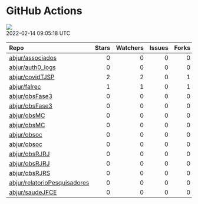 GitHub Actions
================

![](https://github.com/abjur/abjStatus/workflows/Render%20Status/badge.svg)  
2022-02-14 09:05:18 UTC

| Repo                                                                            | Stars | Watchers | Issues | Forks | Status                                                                                                                                                          | Commit                                                                                                                                                                                                                          |
| :------------------------------------------------------------------------------ | ----: | -------: | -----: | ----: | :-------------------------------------------------------------------------------------------------------------------------------------------------------------- | :------------------------------------------------------------------------------------------------------------------------------------------------------------------------------------------------------------------------------ |
| [abjur/associados](https://github.com/abjur/associados)                         |     0 |        0 |      0 |     0 | [![](https://github.com/abjur/associados/workflows/deploy/badge.svg)](https://github.com/abjur/associados/actions/runs/1778412191)                              | <a href="https://github.com/abjur/associados/commit/7a93c265481dc136c0a9bd0f2c9efe84f5c31606" title="Update update-app.yaml">7a93c2</a>                                                                                         |
| [abjur/auth0\_logs](https://github.com/abjur/auth0_logs)                        |     0 |        0 |      0 |     0 | [![](https://github.com/abjur/auth0_logs/workflows/update/badge.svg)](https://github.com/abjur/auth0_logs/actions/runs/1838752365)                              | <a href="https://github.com/abjur/auth0_logs/commit/147241259808dcfadb5d2a42993e4675e5245673" title="Update data">147241</a>                                                                                                    |
| [abjur/covidTJSP](https://github.com/abjur/covidTJSP)                           |     2 |        2 |      0 |     1 | [![](https://github.com/abjur/covidTJSP/workflows/update-data/badge.svg)](https://github.com/abjur/covidTJSP/actions/runs/1839414592)                           | <a href="https://github.com/abjur/covidTJSP/commit/a85743e85540370672b9e5a44e4fd801cc230393" title="Update data">a85743</a>                                                                                                     |
| [abjur/falrec](https://github.com/abjur/falrec)                                 |     1 |        1 |      0 |     1 | [![](https://github.com/abjur/falrec/workflows/update-data/badge.svg)](https://github.com/abjur/falrec/actions/runs/1838277148)                                 | <a href="https://github.com/abjur/falrec/commit/d93152e7bcf1519dec22ccc1069b169952658c1b" title="instalar pacote para rodar rmd">d93152</a>                                                                                     |
| [abjur/obsFase3](https://github.com/abjur/obsFase3)                             |     0 |        0 |      0 |     0 | [![](https://github.com/abjur/obsFase3/workflows/deploy/badge.svg)](https://github.com/abjur/obsFase3/actions/runs/1831601899)                                  | <a href="https://github.com/abjur/obsFase3/commit/4959569de0ef37bf8c37e3606abac68ba958d117" title="fix">495956</a>                                                                                                              |
| [abjur/obsFase3](https://github.com/abjur/obsFase3)                             |     0 |        0 |      0 |     0 | [![](https://github.com/abjur/obsFase3/workflows/update-data/badge.svg)](https://github.com/abjur/obsFase3/actions/runs/1835723975)                             | <a href="https://github.com/abjur/obsFase3/commit/4959569de0ef37bf8c37e3606abac68ba958d117" title="fix">495956</a>                                                                                                              |
| [abjur/obsMC](https://github.com/abjur/obsMC)                                   |     0 |        0 |      0 |     0 | [![](https://github.com/abjur/obsMC/workflows/deploy/badge.svg)](https://github.com/abjur/obsMC/actions/runs/1818971352)                                        | <a href="https://github.com/abjur/obsMC/commit/4dbc8187a50c8c76eb959ef63cae79d51d05e8c2" title="Filtra linhas sujas e organiza o pacote">4dbc81</a>                                                                             |
| [abjur/obsMC](https://github.com/abjur/obsMC)                                   |     0 |        0 |      0 |     0 | [![](https://github.com/abjur/obsMC/workflows/update-data/badge.svg)](https://github.com/abjur/obsMC/actions/runs/1778904247)                                   | <a href="https://github.com/abjur/obsMC/commit/967a423586b91f1d57e887aed3f2a39871feb370" title="não precisamos fazer o update-data funcionar agora">967a42</a>                                                                  |
| [abjur/obsoc](https://github.com/abjur/obsoc)                                   |     0 |        0 |      0 |     0 | [![](https://github.com/abjur/obsoc/workflows/deploy/badge.svg)](https://github.com/abjur/obsoc/actions/runs/1778801334)                                        | <a href="https://github.com/abjur/obsoc/commit/6efcc9635b62e889c4b679ebcbc32c745922dbcd" title="Update update-data.yaml">6efcc9</a>                                                                                             |
| [abjur/obsoc](https://github.com/abjur/obsoc)                                   |     0 |        0 |      0 |     0 | [![](https://github.com/abjur/obsoc/workflows/update-data/badge.svg)](https://github.com/abjur/obsoc/actions/runs/1778804459)                                   | <a href="https://github.com/abjur/obsoc/commit/6efcc9635b62e889c4b679ebcbc32c745922dbcd" title="Update update-data.yaml">6efcc9</a>                                                                                             |
| [abjur/obsRJRJ](https://github.com/abjur/obsRJRJ)                               |     0 |        0 |      0 |     0 | [![](https://github.com/abjur/obsRJRJ/workflows/deploy/badge.svg)](https://github.com/abjur/obsRJRJ/actions/runs/1779158534)                                    | <a href="https://github.com/abjur/obsRJRJ/commit/137aa0a857aa44233e5d29d76a355a207eaf30a7" title="Update update-data.yaml">137aa0</a>                                                                                           |
| [abjur/obsRJRJ](https://github.com/abjur/obsRJRJ)                               |     0 |        0 |      0 |     0 | [![](https://github.com/abjur/obsRJRJ/workflows/update-data/badge.svg)](https://github.com/abjur/obsRJRJ/actions/runs/1779159302)                               | <a href="https://github.com/abjur/obsRJRJ/commit/137aa0a857aa44233e5d29d76a355a207eaf30a7" title="Update update-data.yaml">137aa0</a>                                                                                           |
| [abjur/obsRJRS](https://github.com/abjur/obsRJRS)                               |     0 |        0 |      0 |     0 | [![](https://github.com/abjur/obsRJRS/workflows/deploy/badge.svg)](https://github.com/abjur/obsRJRS/actions/runs/1831313776)                                    | <a href="https://github.com/abjur/obsRJRS/commit/de577944952f2b64bc58021d073c201077602e1b" title="tirar o captcha">de5779</a>                                                                                                   |
| [abjur/relatorioPesquisadores](https://github.com/abjur/relatorioPesquisadores) |     0 |        0 |      0 |     0 | [![](https://github.com/abjur/relatorioPesquisadores/workflows/update-data/badge.svg)](https://github.com/abjur/relatorioPesquisadores/actions/runs/1839815283) | <a href="https://github.com/abjur/relatorioPesquisadores/commit/0ac701a8ab74b6bb2256a1a19ae722f60f2229ae" title="muda link no update-data">0ac701</a>                                                                           |
| [abjur/saudeJFCE](https://github.com/abjur/saudeJFCE)                           |     0 |        0 |      0 |     0 | [![](https://github.com/abjur/saudeJFCE/workflows/deploy/badge.svg)](https://github.com/abjur/saudeJFCE/actions/runs/1818653582)                                | <a href="https://github.com/abjur/saudeJFCE/commit/a2337a9bf36d34e8d4f88beab5cbd20c324d8c48" title="finalizacao variaveis, com variavel extra de medicamentos, xlsx para enviar para Laiz e registro em metodologia">a2337a</a> |
